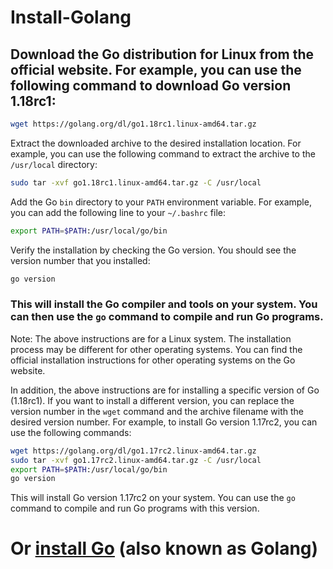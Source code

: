 # Install-Golang
## Download the Go distribution for Linux from the official website. For example, you can use the following command to download Go version 1.18rc1:

```bash
wget https://golang.org/dl/go1.18rc1.linux-amd64.tar.gz
```
Extract the downloaded archive to the desired installation location. For example, you can use the following command to extract the archive to the `/usr/local` directory:
```bash
sudo tar -xvf go1.18rc1.linux-amd64.tar.gz -C /usr/local
```
Add the Go `bin` directory to your `PATH` environment variable. For example, you can add the following line to your `~/.bashrc` file:
```bash
export PATH=$PATH:/usr/local/go/bin
```
Verify the installation by checking the Go version. You should see the version number that you installed:
```bash
go version
```
### This will install the Go compiler and tools on your system. You can then use the `go` command to compile and run Go programs.

Note: The above instructions are for a Linux system. The installation process may be different for other operating systems. You can find the official installation instructions for other operating systems on the Go website.

In addition, the above instructions are for installing a specific version of Go (1.18rc1). If you want to install a different version, you can replace the version number in the `wget` command and the archive filename with the desired version number.
For example, to install Go version 1.17rc2, you can use the following commands:
```bash
wget https://golang.org/dl/go1.17rc2.linux-amd64.tar.gz
sudo tar -xvf go1.17rc2.linux-amd64.tar.gz -C /usr/local
export PATH=$PATH:/usr/local/go/bin
go version
```
This will install Go version 1.17rc2 on your system. You can use the `go` command to compile and run Go programs with this version.
# Or [install Go](https://go.dev/doc/install) (also known as Golang) 





